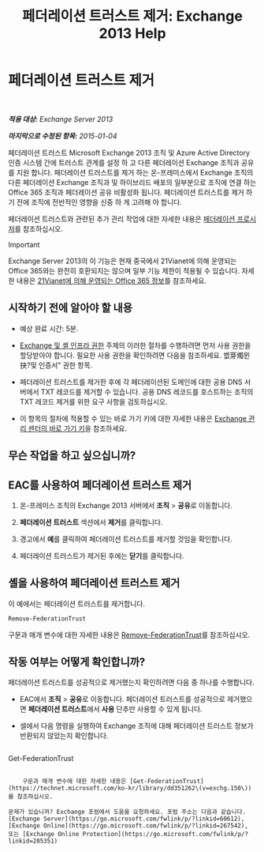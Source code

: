 ﻿---
title: '페더레이션 트러스트 제거: Exchange 2013 Help'
TOCTitle: 페더레이션 트러스트 제거
ms:assetid: dc4d126d-b567-470d-a5d0-e1402bf8f369
ms:mtpsurl: https://technet.microsoft.com/ko-kr/library/JJ657500(v=EXCHG.150)
ms:contentKeyID: 50484300
ms.date: 05/22/2018
mtps_version: v=EXCHG.150
ms.translationtype: MT
---

# 페더레이션 트러스트 제거

 

_**적용 대상:** Exchange Server 2013_

_**마지막으로 수정된 항목:** 2015-01-04_

페더레이션 트러스트 Microsoft Exchange 2013 조직 및 Azure Active Directory 인증 시스템 간에 트러스트 관계를 설정 하 고 다른 페더레이션 Exchange 조직과 공유를 지원 합니다. 페더레이션 트러스트를 제거 하는 온-프레미스에서 Exchange 조직의 다른 페더레이션 Exchange 조직과 및 하이브리드 배포의 일부분으로 조직에 연결 하는 Office 365 조직과 페더레이션 공유 비활성화 됩니다. 페더레이션 트러스트를 제거 하기 전에 조직에 전반적인 영향을 신중 하 게 고려해 야 합니다.

페더레이션 트러스트와 관련된 추가 관리 작업에 대한 자세한 내용은 [페더레이션 프로시저](federation-procedures-exchange-2013-help.md)를 참조하십시오.


> [!IMPORTANT]
> Exchange Server 2013의 이 기능은 현재 중국에서 21Vianet에 의해 운영되는 Office 365와는 완전히 호환되지는 않으며 일부 기능 제한이 적용될 수 있습니다. 자세한 내용은 <A href="https://go.microsoft.com/fwlink/?linkid=313640">21Vianet에 의해 운영되는 Office 365 정보</A>를 참조하세요.



## 시작하기 전에 알아야 할 내용

  - 예상 완료 시간: 5분.

  - [Exchange 및 셸 인프라 권한](exchange-and-shell-infrastructure-permissions-exchange-2013-help.md) 주제의 이러한 절차를 수행하려면 먼저 사용 권한을 할당받아야 합니다. 필요한 사용 권한을 확인하려면 다음을 참조하세요. 벲芽燭뮌抉?및 인증서" 권한 항목.

  - 페더레이션 트러스트를 제거한 후에 각 페더레이션된 도메인에 대한 공용 DNS 서버에서 TXT 레코드를 제거할 수 있습니다. 공용 DNS 레코드를 호스트하는 조직의 TXT 레코드 제거를 위한 요구 사항을 검토하십시오.

  - 이 항목의 절차에 적용할 수 있는 바로 가기 키에 대한 자세한 내용은 [Exchange 관리 센터의 바로 가기 키](keyboard-shortcuts-in-the-exchange-admin-center-exchange-online-protection-help.md)을 참조하세요.

## 무슨 작업을 하고 싶으십니까?

## EAC를 사용하여 페더레이션 트러스트 제거

1.  온-프레미스 조직의 Exchange 2013 서버에서 **조직** \> **공유**로 이동합니다.

2.  **페더레이션 트러스트** 섹션에서 **제거**를 클릭합니다.

3.  경고에서 **예**를 클릭하여 페더레이션 트러스트를 제거할 것임을 확인합니다.

4.  페더레이션 트러스트가 제거된 후에는 **닫기**를 클릭합니다.

## 셸을 사용하여 페더레이션 트러스트 제거

이 예에서는 페더레이션 트러스트를 제거합니다.

```powershell
Remove-FederationTrust
```

구문과 매개 변수에 대한 자세한 내용은 [Remove-FederationTrust](https://technet.microsoft.com/ko-kr/library/dd351153\(v=exchg.150\))를 참조하십시오.

## 작동 여부는 어떻게 확인합니까?

페더레이션 트러스트를 성공적으로 제거했는지 확인하려면 다음 중 하나를 수행합니다.

  - EAC에서 **조직** \> **공유**로 이동합니다. 페더레이션 트러스트를 성공적으로 제거했으면 **페더레이션 트러스트**에서 **사용** 단추만 사용할 수 있게 됩니다.

  - 셀에서 다음 명령을 실행하여 Exchange 조직에 대해 페더레이션 트러스트 정보가 반환되지 않았는지 확인합니다.
    
    ```powershell
Get-FederationTrust
```
    
    구문과 매개 변수에 대한 자세한 내용은 [Get-FederationTrust](https://technet.microsoft.com/ko-kr/library/dd351262\(v=exchg.150\))를 참조하십시오.

문제가 있습니까? Exchange 포럼에서 도움을 요청하세요. 포럼 주소는 다음과 같습니다. [Exchange Server](https://go.microsoft.com/fwlink/p/?linkid=60612), [Exchange Online](https://go.microsoft.com/fwlink/p/?linkid=267542), 또는 [Exchange Online Protection](https://go.microsoft.com/fwlink/p/?linkid=285351)

